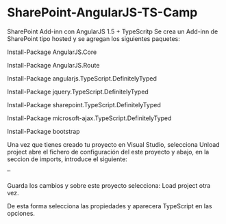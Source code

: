 # SharePoint-AngularJS-TS-Camp
SharePoint Add-inn con AngularJS 1.5 + TypeScritp
Se crea un Add-inn de SharePoint tipo hosted y se agregan los siguientes paquetes:

Install-Package AngularJS.Core

Install-Package AngularJS.Route

Install-Package angularjs.TypeScript.DefinitelyTyped

Install-Package jquery.TypeScript.DefinitelyTyped

Install-Package sharepoint.TypeScript.DefinitelyTyped

Install-Package microsoft-ajax.TypeScript.DefinitelyTyped

Install-Package bootstrap


Una vez que tienes creado tu proyecto en Visual Studio, 
selecciona Unload project
abre el fichero de configuración del este proyecto 
y abajo, en la seccion de imports, introduce el siguiente:

'<Import Project="$(MSBuildExtensionsPath32)\Microsoft\VisualStudio\v$(VisualStudioVersion)\TypeScript\Microsoft.TypeScript.targets" />'

Guarda los cambios y sobre este proyecto selecciona: Load project otra vez.

De esta forma selecciona las propiedades y aparecera TypeScript en las opciones.

